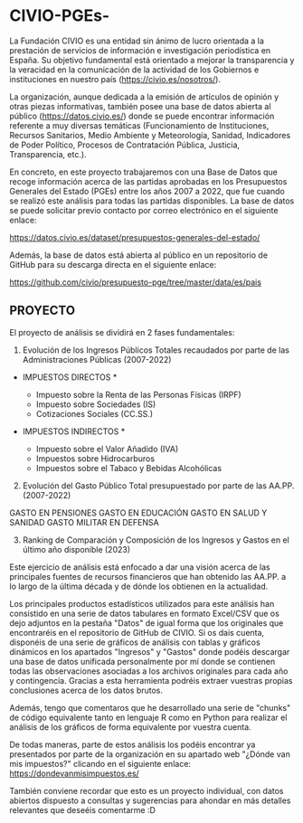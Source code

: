 # CIVIO-PGEs- #

La Fundación CIVIO es una entidad sin ánimo de lucro orientada a la prestación de servicios de información e investigación periodística en España. Su objetivo fundamental está orientado a mejorar la transparencia y la veracidad en la comunicación de la actividad de los Gobiernos e instituciones en nuestro país (https://civio.es/nosotros/). 

La organización, aunque dedicada a la emisión de artículos de opinión y otras piezas informativas, también posee una base de datos abierta al público (https://datos.civio.es/) donde se puede encontrar información referente a muy diversas temáticas (Funcionamiento de Instituciones, Recursos Sanitarios, Medio Ambiente y Meteorología, Sanidad, Indicadores de Poder Político, Procesos de Contratación Pública, Justicia, Transparencia, etc.).


En concreto, en este proyecto trabajaremos con una Base de Datos que recoge información acerca de las partidas aprobadas en los Presupuestos Generales del Estado (PGEs) entre los años 2007 a 2022, que fue cuando se realizó este análisis para todas las partidas disponibles. La base de datos se puede solicitar previo contacto por correo electrónico en el siguiente enlace:

https://datos.civio.es/dataset/presupuestos-generales-del-estado/



Además, la base de datos está abierta al público en un repositorio de GitHub para su descarga directa en el siguiente enlace:

https://github.com/civio/presupuesto-pge/tree/master/data/es/pais



## PROYECTO ##

El proyecto de análisis se dividirá en 2 fases fundamentales:

1. Evolución de los Ingresos Públicos Totales recaudados por parte de las Administraciones Públicas (2007-2022)

* IMPUESTOS DIRECTOS * 
  - Impuesto sobre la Renta de las Personas Físicas (IRPF)
  - Impuesto sobre Sociedades (IS)
  - Cotizaciones Sociales (CC.SS.)

* IMPUESTOS INDIRECTOS *
  - Impuesto sobre el Valor Añadido (IVA)
  - Impuestos sobre Hidrocarburos
  - Impuestos sobre el Tabaco y Bebidas Alcohólicas 


2. Evolución del Gasto Público Total presupuestado por parte de las AA.PP. (2007-2022)

GASTO EN PENSIONES
GASTO EN EDUCACIÓN
GASTO EN SALUD Y SANIDAD
GASTO MILITAR EN DEFENSA


3. Ranking de Comparación y Composición de los Ingresos y Gastos en el último año disponible (2023)





Este ejercicio de análisis está enfocado a dar una visión acerca de las principales fuentes de recursos financieros que han obtenido las AA.PP. a lo largo de la última década y de dónde los obtienen en la actualidad. 

Los principales productos estadísticos utilizados para este análisis han consistido en una serie de datos tabulares en formato Excel/CSV que os dejo adjuntos en la pestaña "Datos" de igual forma que los originales que encontraréis en el repositorio de GitHub de CIVIO. Si os dais cuenta, disponéis de una serie de gráficos de análisis con tablas y gráficos dinámicos en los apartados "Ingresos" y "Gastos" donde podéis descargar una base de datos unificada personalmente por mí donde se contienen todas las observaciones asociadas a los archivos originales para cada año y contingencia. 
Gracias a esta herramienta podréis extraer vuestras propias conclusiones acerca de los datos brutos.   

Además, tengo que comentaros que he desarrollado una serie de "chunks" de código equivalente tanto en lenguaje R como en Python para realizar el análisis de los gráficos de forma equivalente por vuestra cuenta.


De todas maneras, parte de estos análisis los podéis encontrar ya presentados por parte de la organización en su apartado web "¿Dónde van mis impuestos?" clicando en el siguiente enlace: 
https://dondevanmisimpuestos.es/


También conviene recordar que esto es un proyecto individual, con datos abiertos dispuesto a consultas y sugerencias para ahondar en más detalles relevantes que deseéis comentarme :D



